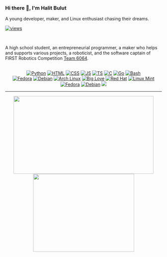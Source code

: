 ### Hi there :wave:, I'm Halit Bulut

A young developer, maker, and Linux enthusiast chasing their dreams.

[![views](https://komarev.com/ghpvc/?username=halitmb&style=flat&color=313131&label=views)](https://github.com/halitmb)

<br>

A high school student, an entrepreneurial programmer, a maker who helps and supports various projects, a roboticist, and the software captain of FIRST Robotics Competition [Team 6064](https://team6064.org.tr/).

<p align="center"><br>
<a href="https://python.org"><img alt="Python" src="https://img.shields.io/badge/Python%20-%2314354C.svg?logo=python&logoColor=white"></img></a>
<a href="https://html.com"><img alt="HTML" src="https://img.shields.io/badge/HTML%20-%23E34F26.svg?logo=html5&logoColor=white"></img></a> 
<a href="https://www.w3.org/Style/CSS"><img alt="CSS" src="https://img.shields.io/badge/CSS%20-%231572B6.svg?logo=css3&logoColor=white"></img></a>
<a href="https://javascript.com"><img alt="JS" src="https://img.shields.io/badge/JavaScript-F7DF1E?style=flat&logo=javascript&logoColor=black"></img></a>
<a href="https://typescriptlang.org"><img alt="TS" src="https://img.shields.io/badge/TypeScript-007ACC?style=flat&logo=typescript&logoColor=white"></img></a>
<a href="https://learn-c.org"><img alt="C" src="https://img.shields.io/badge/C-00599C?style=flat&logo=c&logoColor=white"></img></a>
<a href="https://go.dev"><img alt="Go" src="https://img.shields.io/badge/Go-00ADD8?style=flat&logo=go&logoColor=white"></img></a>
<a href="https://www.gnu.org/software/bash"><img alt="Bash" src="https://img.shields.io/badge/Bash-121011?style=flat&logo=gnu-bash&logoColor=white"></img></a><br>
<a href="https://getfedora.org"><img alt="Fedora" src="https://img.shields.io/badge/Fedora-294172?style=flat&logo=fedora&logoColor=white"></img></a>
<a href="https://debian.org"><img alt="Debian" src="https://img.shields.io/badge/Debian-A80030?style=flat&logo=debian&logoColor=white"></img></a>
<a href="https://archlinux.org"><img alt="Arch Linux" src="https://img.shields.io/badge/Arch_Linux-1793D1?style=flat&logo=arch-linux&logoColor=white"></img></a>
<a href="https://kernel.org"><img alt="Big Love" src="https://img.shields.io/static/v1?label=Big&message=Love&color=red"></img></a>
<a href="https://www.redhat.com"><img alt="Red Hat" src="https://img.shields.io/badge/Red%20Hat-B8001F?style=flat&logo=redhat&logoColor=white"></img></a>
<a href="https://linuxmint.com"><img alt="Linux Mint" src="https://img.shields.io/badge/Linux%20Mint-92B662?style=flat&logo=linuxmint&logoColor=white"></img></a>
<a href="https://getfedora.org"><img alt="Fedora" src="https://img.shields.io/badge/Fedora-294172?style=flat&logo=fedora&logoColor=white"></img></a>
<a href="https://debian.org"><img alt="Debian" src="https://img.shields.io/badge/Debian-d70a53?style=flat&logo=debian&logoColor=white"></img></a>
<a href="#"><img src="https://komarev.com/ghpvc/?username=halitmb"></img></a>
</br></p>


---

<p align="center">
<img height=250 width=450 src="https://github-readme-stats.vercel.app/api?username=mt190502&show_icons=true&theme=dark"></img>
<img height=250 width=325 src="https://github-readme-stats.vercel.app/api/top-langs/?username=mt190502&langs_count=9&layout=compact&theme=dark"></img>
</p>
